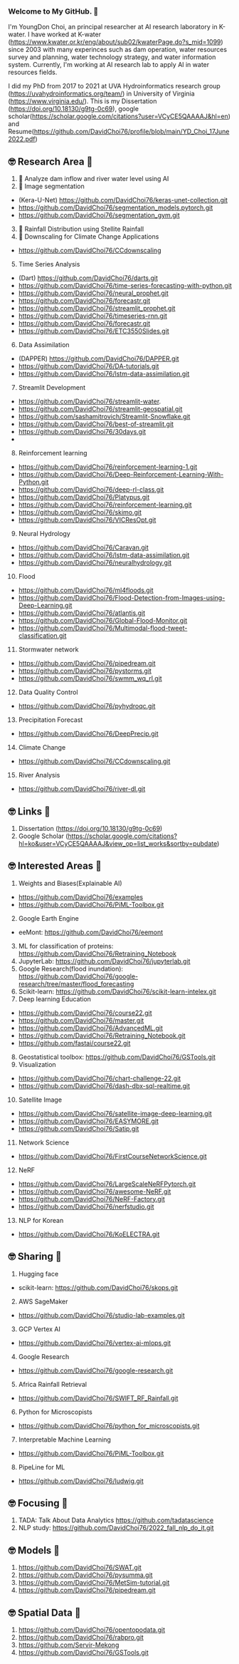 ### Welcome to My GitHub. 👋

I'm YoungDon Choi, an principal researcher at AI research laboratory in K-water. I have worked at K-water (https://www.kwater.or.kr/eng/about/sub02/kwaterPage.do?s_mid=1099) since 2003 with many experinces such as dam operation, water resources survey and planning, water technology strategy, and water information system.
Currently, I'm working at AI research lab to apply AI in water resources fields. 

I did my PhD from 2017 to 2021 at UVA Hydroinformatics research group (https://uvahydroinformatics.org/team/) in University of Virginia (https://www.virginia.edu/). This is my Dissertation (https://doi.org/10.18130/g9tg-0c69), google scholar(https://scholar.google.com/citations?user=VCyCE5QAAAAJ&hl=en) and Resume(https://github.com/DavidChoi76/profile/blob/main/YD_Choi_17June2022.pdf)

## :nerd_face: Research Area :thinking:
1. 🔭 Analyze dam inflow and river water level using AI
2. 🌱 Image segmentation
 - (Kera-U-Net) https://github.com/DavidChoi76/keras-unet-collection.git
 - https://github.com/DavidChoi76/segmentation_models.pytorch.git
 - https://github.com/DavidChoi76/segmentation_gym.git
3. 👯 Rainfall Distribution using Stellite Rainfall
4. 🔭 Downscaling for Climate Change Applications
 - https://github.com/DavidChoi76/CCdownscaling
5. Time Series Analysis
 - (Dart) https://github.com/DavidChoi76/darts.git
 - https://github.com/DavidChoi76/time-series-forecasting-with-python.git
 - https://github.com/DavidChoi76/neural_prophet.git
 - https://github.com/DavidChoi76/forecastr.git
 - https://github.com/DavidChoi76/streamlit_prophet.git
 - https://github.com/DavidChoi76/timeseries-rnn.git
 - https://github.com/DavidChoi76/forecastr.git
 - https://github.com/DavidChoi76/ETC3550Slides.git
6. Data Assimilation
 - (DAPPER) https://github.com/DavidChoi76/DAPPER.git
 - https://github.com/DavidChoi76/DA-tutorials.git
 - https://github.com/DavidChoi76/lstm-data-assimilation.git
7. Streamlit Development
 - https://github.com/DavidChoi76/streamlit-water.
 - https://github.com/DavidChoi76/streamlit-geospatial.git
 - https://github.com/sashamitrovich/Streamlit-Snowflake.git
 - https://github.com/DavidChoi76/best-of-streamlit.git
 - https://github.com/DavidChoi76/30days.git
 - 
8. Reinforcement learning
 - https://github.com/DavidChoi76/reinforcement-learning-1.git
 - https://github.com/DavidChoi76/Deep-Reinforcement-Learning-With-Python.git
 - https://github.com/DavidChoi76/deep-rl-class.git
 - https://github.com/DavidChoi76/Platypus.git
 - https://github.com/DavidChoi76/reinforcement-learning.git
 - https://github.com/DavidChoi76/skimo.git
 - https://github.com/DavidChoi76/VICResOpt.git
 
9. Neural Hydrology
 - https://github.com/DavidChoi76/Caravan.git
 - https://github.com/DavidChoi76/lstm-data-assimilation.git
 - https://github.com/DavidChoi76/neuralhydrology.git
 
10. Flood
 - https://github.com/DavidChoi76/ml4floods.git
 - https://github.com/DavidChoi76/Flood-Detection-from-Images-using-Deep-Learning.git
 - https://github.com/DavidChoi76/atlantis.git
 - https://github.com/DavidChoi76/Global-Flood-Monitor.git
 - https://github.com/DavidChoi76/Multimodal-flood-tweet-classification.git
 
11. Stormwater network
 - https://github.com/DavidChoi76/pipedream.git
 - https://github.com/DavidChoi76/pystorms.git
 - https://github.com/DavidChoi76/swmm_wq_rl.git
 
12. Data Quality Control
 -  https://github.com/DavidChoi76/pyhydroqc.git
 
13. Precipitation Forecast
 - https://github.com/DavidChoi76/DeepPrecip.git

14. Climate Change
 - https://github.com/DavidChoi76/CCdownscaling.git
 
15. River Analysis
  - https://github.com/DavidChoi76/river-dl.git
 
## :nerd_face: Links :thinking:
1. Dissertation (https://doi.org/10.18130/g9tg-0c69)
2. Google Scholar (https://scholar.google.com/citations?hl=ko&user=VCyCE5QAAAAJ&view_op=list_works&sortby=pubdate)

## :nerd_face: Interested Areas :thinking:
1. Weights and Biases(Explainable AI)
 - https://github.com/DavidChoi76/examples
 - https://github.com/DavidChoi76/PiML-Toolbox.git
2. Google Earth Engine
  - eeMont: https://github.com/DavidChoi76/eemont
3. ML for classification of proteins: https://github.com/DavidChoi76/Retraining_Notebook
4. JupyterLab: https://github.com/DavidChoi76/jupyterlab.git
5. Google Research(flood inundation): https://github.com/DavidChoi76/google-research/tree/master/flood_forecasting
6. Scikit-learn: https://github.com/DavidChoi76/scikit-learn-intelex.git
7. Deep learning Education
 - https://github.com/DavidChoi76/course22.git
 - https://github.com/DavidChoi76/master.git
 - https://github.com/DavidChoi76/AdvancedML.git
 - https://github.com/DavidChoi76/Retraining_Notebook.git
 - https://github.com/fastai/course22.git
8. Geostatistical toolbox: https://github.com/DavidChoi76/GSTools.git
9. Visualization
 - https://github.com/DavidChoi76/chart-challenge-22.git
 - https://github.com/DavidChoi76/dash-dbx-sql-realtime.git
10. Satellite Image
 - https://github.com/DavidChoi76/satellite-image-deep-learning.git
 - https://github.com/DavidChoi76/EASYMORE.git
 - https://github.com/DavidChoi76/Satip.git
11. Network Science
 - https://github.com/DavidChoi76/FirstCourseNetworkScience.git

12. NeRF
 - https://github.com/DavidChoi76/LargeScaleNeRFPytorch.git
 - https://github.com/DavidChoi76/awesome-NeRF.git
 - https://github.com/DavidChoi76/NeRF-Factory.git
 - https://github.com/DavidChoi76/nerfstudio.git

13. NLP for Korean
 - https://github.com/DavidChoi76/KoELECTRA.git

## :nerd_face: Sharing :thinking:
1. Hugging face
 - scikit-learn: https://github.com/DavidChoi76/skops.git
2. AWS SageMaker
 - https://github.com/DavidChoi76/studio-lab-examples.git

3. GCP Vertex AI
 - https://github.com/DavidChoi76/vertex-ai-mlops.git

4. Google Research
 - https://github.com/DavidChoi76/google-research.git

5. Africa Rainfall Retrieval
 - https://github.com/DavidChoi76/SWIFT_RF_Rainfall.git

6. Python for Microscopists
 - https://github.com/DavidChoi76/python_for_microscopists.git
 
7. Interpretable Machine Learning
  - https://github.com/DavidChoi76/PiML-Toolbox.git
 
8. PipeLine for ML
  - https://github.com/DavidChoi76/ludwig.git

## :nerd_face: Focusing :thinking:
1. TADA: Talk About Data Analytics https://github.com/tadatascience
2. NLP study: https://github.com/DavidChoi76/2022_fall_nlp_do_it.git

## :nerd_face: Models :thinking:
1. https://github.com/DavidChoi76/SWAT.git
2. https://github.com/DavidChoi76/pysumma.git
3. https://github.com/DavidChoi76/MetSim-tutorial.git
4. https://github.com/DavidChoi76/pipedream.git

## :nerd_face: Spatial Data :thinking:
1. https://github.com/DavidChoi76/opentopodata.git
2. https://github.com/DavidChoi76/rabpro.git
3. https://github.com/Servir-Mekong
4. https://github.com/DavidChoi76/GSTools.git
